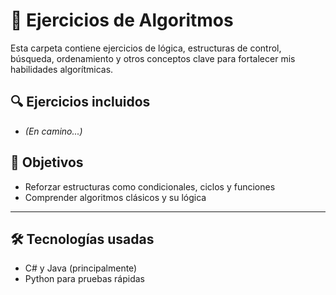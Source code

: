 # 📘 Ejercicios de Algoritmos

Esta carpeta contiene ejercicios de lógica, estructuras de control, búsqueda, ordenamiento y otros conceptos clave para fortalecer mis habilidades algorítmicas.

## 🔍 Ejercicios incluidos


- *(En camino...)* 

## 📌 Objetivos

- Reforzar estructuras como condicionales, ciclos y funciones
- Comprender algoritmos clásicos y su lógica

---

## 🛠️ Tecnologías usadas

- C# y Java (principalmente)
- Python para pruebas rápidas
